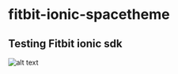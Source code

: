 # fitbit-ionic-spacetheme
Testing Fitbit ionic sdk 
---
![alt text](https://github.com/pgerochi/fitbit-ionic-spacetheme/blob/master/readme-img.png)
